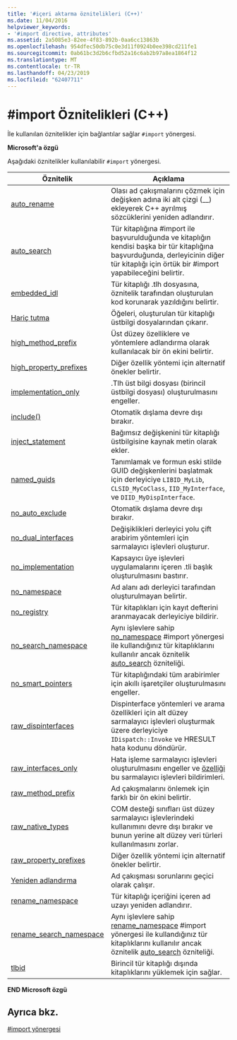 ```yaml
---
title: '#içeri aktarma öznitelikleri (C++)'
ms.date: 11/04/2016
helpviewer_keywords:
- '#import directive, attributes'
ms.assetid: 2a5085e3-82ee-4f83-892b-0aa6cc13863b
ms.openlocfilehash: 954dfec50db75c0e3d11f0924b0ee398cd211fe1
ms.sourcegitcommit: 0ab61bc3d2b6cfbd52a16c6ab2b97a8ea1864f12
ms.translationtype: MT
ms.contentlocale: tr-TR
ms.lasthandoff: 04/23/2019
ms.locfileid: "62407711"
---
```

# <a name="import-attributes-c"></a>#import Öznitelikleri (C++)
İle kullanılan öznitelikler için bağlantılar sağlar `#import` yönergesi.

**Microsoft'a özgü**

Aşağıdaki öznitelikler kullanılabilir `#import` yönergesi.

|Öznitelik|Açıklama|
|---------------|-----------------|
|[auto_rename](../preprocessor/auto-rename.md)|Olası ad çakışmalarını çözmek için değişken adına iki alt çizgi (__) ekleyerek C++ ayrılmış sözcüklerini yeniden adlandırır.|
|[auto_search](../preprocessor/auto-search.md)|Tür kitaplığına #import ile başvurulduğunda ve kitaplığın kendisi başka bir tür kitaplığına başvurduğunda, derleyicinin diğer tür kitaplığı için örtük bir #import yapabileceğini belirtir.|
|[embedded_idl](../preprocessor/embedded-idl.md)|Tür kitaplığı .tlh dosyasına, öznitelik tarafından oluşturulan kod korunarak yazıldığını belirtir.|
|[Hariç tutma](../preprocessor/exclude-hash-import.md)|Öğeleri, oluşturulan tür kitaplığı üstbilgi dosyalarından çıkarır.|
|[high_method_prefix](../preprocessor/high-method-prefix.md)|Üst düzey özelliklere ve yöntemlere adlandırma olarak kullanılacak bir ön ekini belirtir.|
|[high_property_prefixes](../preprocessor/high-property-prefixes.md)|Diğer özellik yöntemi için alternatif önekler belirtir.|
|[implementation_only](../preprocessor/implementation-only.md)|.Tlh üst bilgi dosyası (birincil üstbilgi dosyası) oluşturulmasını engeller.|
|[include()](../preprocessor/include-parens.md)|Otomatik dışlama devre dışı bırakır.|
|[inject_statement](../preprocessor/inject-statement.md)|Bağımsız değişkenini tür kitaplığı üstbilgisine kaynak metin olarak ekler.|
|[named_guids](../preprocessor/named-guids.md)|Tanımlamak ve formun eski stilde GUID değişkenlerini başlatmak için derleyiciye `LIBID_MyLib`, `CLSID_MyCoClass`, `IID_MyInterface`, ve `DIID_MyDispInterface`.|
|[no_auto_exclude](../preprocessor/no-auto-exclude.md)|Otomatik dışlama devre dışı bırakır.|
|[no_dual_interfaces](../preprocessor/no-dual-interfaces.md)|Değişiklikleri derleyici yolu çift arabirim yöntemleri için sarmalayıcı işlevleri oluşturur.|
|[no_implementation](../preprocessor/no-implementation.md)|Kapsayıcı üye işlevleri uygulamalarını içeren .tli başlık oluşturulmasını bastırır.|
|[no_namespace](../preprocessor/no-namespace.md)|Ad alanı adı derleyici tarafından oluşturulmayan belirtir.|
|[no_registry](../preprocessor/no-registry.md)|Tür kitaplıkları için kayıt defterini aranmayacak derleyiciye bildirir.|
|[no_search_namespace](../preprocessor/no-search-namespace.md)|Aynı işlevlere sahip [no_namespace](../preprocessor/no-namespace.md) #import yönergesi ile kullandığınız tür kitaplıklarını kullanılır ancak öznitelik [auto_search](../preprocessor/auto-search.md) özniteliği.|
|[no_smart_pointers](../preprocessor/no-smart-pointers.md)|Tür kitaplığındaki tüm arabirimler için akıllı işaretçiler oluşturulmasını engeller.|
|[raw_dispinterfaces](../preprocessor/raw-dispinterfaces.md)|Dispinterface yöntemleri ve arama özellikleri için alt düzey sarmalayıcı işlevleri oluşturmak üzere derleyiciye `IDispatch::Invoke` ve HRESULT hata kodunu döndürür.|
|[raw_interfaces_only](../preprocessor/raw-interfaces-only.md)|Hata işleme sarmalayıcı işlevleri oluşturulmasını engeller ve [özelliği](../cpp/property-cpp.md) bu sarmalayıcı işlevleri bildirimleri.|
|[raw_method_prefix](../preprocessor/raw-method-prefix.md)|Ad çakışmalarını önlemek için farklı bir ön ekini belirtir.|
|[raw_native_types](../preprocessor/raw-native-types.md)|COM desteği sınıfları üst düzey sarmalayıcı işlevlerindeki kullanımını devre dışı bırakır ve bunun yerine alt düzey veri türleri kullanılmasını zorlar.|
|[raw_property_prefixes](../preprocessor/raw-property-prefixes.md)|Diğer özellik yöntemi için alternatif önekler belirtir.|
|[Yeniden adlandırma](../preprocessor/rename-hash-import.md)|Ad çakışması sorunlarını geçici olarak çalışır.|
|[rename_namespace](../preprocessor/rename-namespace.md)|Tür kitaplığı içeriğini içeren ad uzayı yeniden adlandırır.|
|[rename_search_namespace](../preprocessor/rename-search-namespace.md)|Aynı işlevlere sahip [rename_namespace](../preprocessor/rename-namespace.md) #import yönergesi ile kullandığınız tür kitaplıklarını kullanılır ancak öznitelik [auto_search](../preprocessor/auto-search.md) özniteliği.|
|[tlbid](../preprocessor/tlbid.md)|Birincil tür kitaplığı dışında kitaplıklarını yüklemek için sağlar.|

**END Microsoft özgü**

## <a name="see-also"></a>Ayrıca bkz.

[#import yönergesi](../preprocessor/hash-import-directive-cpp.md)